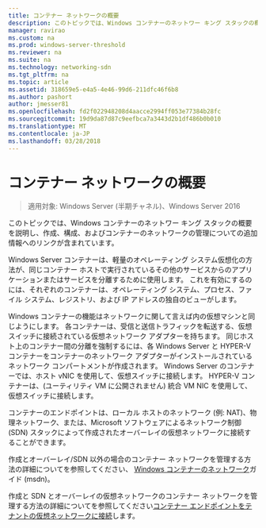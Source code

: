 ```yaml
---
title: コンテナー ネットワークの概要
description: このトピックでは、Windows コンテナーのネットワー キング スタックの概要を説明し、作成、構成、およびコンテナーのネットワークの管理についての追加情報へのリンクが含まれています。
manager: ravirao
ms.custom: na
ms.prod: windows-server-threshold
ms.reviewer: na
ms.suite: na
ms.technology: networking-sdn
ms.tgt_pltfrm: na
ms.topic: article
ms.assetid: 318659e5-e4a5-4e46-99d6-211dfc46f6b8
ms.author: pashort
author: jmesser81
ms.openlocfilehash: fd2f022948208d4aacce2994ff053e77384b28fc
ms.sourcegitcommit: 19d9da87d87c9eefbca7a3443d2b1df486b0b010
ms.translationtype: MT
ms.contentlocale: ja-JP
ms.lasthandoff: 03/28/2018
---
```

# <a name="container-networking-overview"></a>コンテナー ネットワークの概要

>適用対象: Windows Server (半期チャネル)、Windows Server 2016

このトピックでは、Windows コンテナーのネットワー キング スタックの概要を説明し、作成、構成、およびコンテナーのネットワークの管理についての追加情報へのリンクが含まれています。

Windows Server コンテナーは、軽量のオペレーティング システム仮想化の方法が、同じコンテナー ホストで実行されているその他のサービスからのアプリケーションまたはサービスを分離するために使用します。 これを有効にするのには、それぞれのコンテナーは、オペレーティング システム、プロセス、ファイル システム、レジストリ、および IP アドレスの独自のビューがします。

Windows コンテナーの機能はネットワークに関して言えば内の仮想マシンと同じようにします。 各コンテナーは、受信と送信トラフィックを転送する、仮想スイッチに接続されている仮想ネットワーク アダプターを持ちます。 同じホスト上のコンテナー間の分離を強制するには、各 Windows Server と HYPER-V コンテナーをコンテナーのネットワーク アダプターがインストールされているネットワーク コンパートメントが作成されます。 Windows Server のコンテナーでは、ホスト vNIC を使用して、仮想スイッチに接続します。 HYPER-V コンテナーは、(ユーティリティ VM に公開されません) 統合 VM NIC を使用して、仮想スイッチに接続します。 

コンテナーのエンドポイントは、ローカル ホストのネットワーク (例: NAT)、物理ネットワーク、または、Microsoft ソフトウェアによるネットワーク制御 (SDN) スタックによって作成されたオーバーレイの仮想ネットワークに接続することができます。 

作成とオーバーレイ/SDN 以外の場合のコンテナー ネットワークを管理する方法の詳細についてを参照してください、 [Windows コンテナーのネットワーク](https://msdn.microsoft.com/en-us/virtualization/windowscontainers/management/container_networking)ガイド (msdn)。

作成と SDN とオーバーレイの仮想ネットワークのコンテナー ネットワークを管理する方法の詳細についてを参照してください[コンテナー エンドポイントをテナントの仮想ネットワークに接続](../../manage/Connect-container-endpoints-to-a-Tenant-Virtual-Network.md)します。 